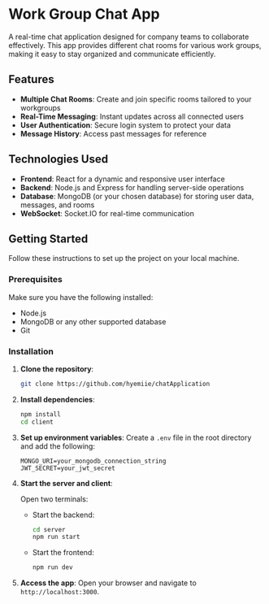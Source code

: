 # Work Group Chat App

A real-time chat application designed for company teams to collaborate effectively. This app provides different chat rooms for various work groups, making it easy to stay organized and communicate efficiently.

## Features

- **Multiple Chat Rooms**: Create and join specific rooms tailored to your workgroups
- **Real-Time Messaging**: Instant updates across all connected users
- **User Authentication**: Secure login system to protect your data
- **Message History**: Access past messages for reference

## Technologies Used

- **Frontend**: React for a dynamic and responsive user interface
- **Backend**: Node.js and Express for handling server-side operations
- **Database**: MongoDB (or your chosen database) for storing user data, messages, and rooms
- **WebSocket**: Socket.IO for real-time communication

## Getting Started

Follow these instructions to set up the project on your local machine.

### Prerequisites

Make sure you have the following installed:

- Node.js
- MongoDB or any other supported database
- Git

### Installation

1. **Clone the repository**:
   ```bash
   git clone https://github.com/hyemiie/chatApplication
   ```

2. **Install dependencies**:
   ```bash
   npm install
   cd client
   ```

3. **Set up environment variables**:
   Create a `.env` file in the root directory and add the following:
   ```env
   MONGO_URI=your_mongodb_connection_string
   JWT_SECRET=your_jwt_secret
   ```

4. **Start the server and client**:
   
   Open two terminals:
   
   - Start the backend:
     ```bash
     cd server
     npm run start
     ```
   
   - Start the frontend:
     ```bash
     npm run dev
     ```

5. **Access the app**:
   Open your browser and navigate to `http://localhost:3000`.
